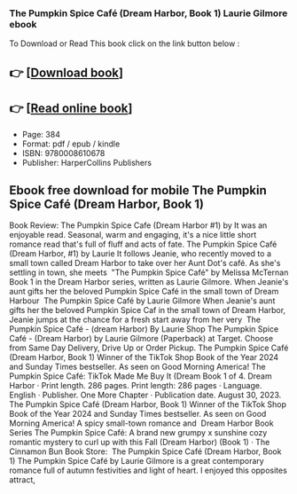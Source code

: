 ### The Pumpkin Spice Café (Dream Harbor, Book 1) Laurie Gilmore ebook

To Download or Read This book click on the link button below :

## 👉  [**[Download book](http://ebooksharez.info/download.php?group=book&from=github.com&id=717074&lnk=1063 "Download book")**]

## 👉  [**[Read online book](http://ebooksharez.info/download.php?group=book&from=github.com&id=717074&lnk=1063 "Read online book")**]


* Page: 384
* Format: pdf / epub / kindle
* ISBN: 9780008610678
* Publisher: HarperCollins Publishers



## Ebook free download for mobile The Pumpkin Spice Café (Dream Harbor, Book 1)



 Book Review: The Pumpkin Spice Cafe (Dream Harbor #1) by It was an enjoyable read. Seasonal, warm and engaging, it&#039;s a nice little short romance read that&#039;s full of fluff and acts of fate.
 The Pumpkin Spice Café (Dream Harbor, #1) by Laurie It follows Jeanie, who recently moved to a small town called Dream Harbor to take over her Aunt Dot&#039;s café. As she&#039;s settling in town, she meets 
 &quot;The Pumpkin Spice Café&quot; by Melissa McTernan Book 1 in the Dream Harbor series, written as Laurie Gilmore. When Jeanie&#039;s aunt gifts her the beloved Pumpkin Spice Café in the small town of Dream Harbour 
 The Pumpkin Spice Café by Laurie Gilmore When Jeanie&#039;s aunt gifts her the beloved Pumpkin Spice Caf in the small town of Dream Harbor, Jeanie jumps at the chance for a fresh start away from her very 
 The Pumpkin Spice Café - (dream Harbor) By Laurie Shop The Pumpkin Spice Café - (Dream Harbor) by Laurie Gilmore (Paperback) at Target. Choose from Same Day Delivery, Drive Up or Order Pickup.
 The Pumpkin Spice Café (Dream Harbor, Book 1) Winner of the TikTok Shop Book of the Year 2024 and Sunday Times bestseller. As seen on Good Morning America!
 The Pumpkin Spice Café: TikTok Made Me Buy It (Dream Book 1 of 4. Dream Harbor · Print length. 286 pages. Print length: 286 pages · Language. English · Publisher. One More Chapter · Publication date. August 30, 2023.
 The Pumpkin Spice Café (Dream Harbor, Book 1) Winner of the TikTok Shop Book of the Year 2024 and Sunday Times bestseller. As seen on Good Morning America! A spicy small-town romance and 
 Dream Harbor Book Series The Pumpkin Spice Café: A brand new grumpy x sunshine cozy romantic mystery to curl up with this Fall (Dream Harbor) (Book 1) · The Cinnamon Bun Book Store: 
 The Pumpkin Spice Café (Dream Harbor, Book 1) The Pumpkin Spice Café by Laurie Gilmore is a great contemporary romance full of autumn festivities and light of heart. I enjoyed this opposites attract, 






